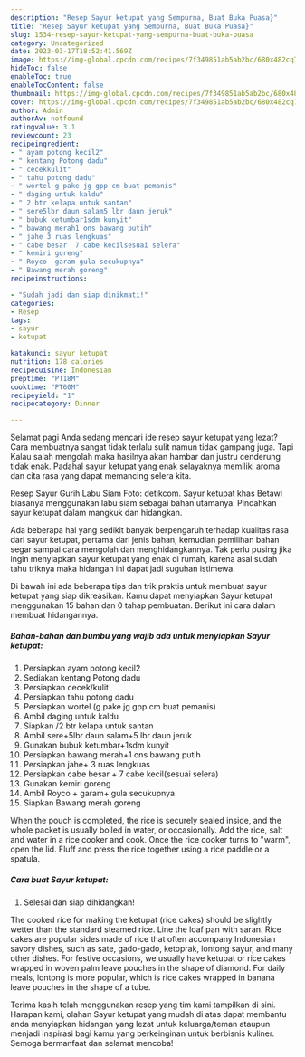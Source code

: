 ```yaml
---
description: "Resep Sayur ketupat yang Sempurna, Buat Buka Puasa}"
title: "Resep Sayur ketupat yang Sempurna, Buat Buka Puasa}"
slug: 1534-resep-sayur-ketupat-yang-sempurna-buat-buka-puasa
category: Uncategorized
date: 2023-03-17T18:52:41.569Z
image: https://img-global.cpcdn.com/recipes/7f349851ab5ab2bc/680x482cq70/sayur-ketupat-foto-resep-utama.jpg
hideToc: false
enableToc: true
enableTocContent: false
thumbnail: https://img-global.cpcdn.com/recipes/7f349851ab5ab2bc/680x482cq70/sayur-ketupat-foto-resep-utama.jpg
cover: https://img-global.cpcdn.com/recipes/7f349851ab5ab2bc/680x482cq70/sayur-ketupat-foto-resep-utama.jpg
author: Admin
authorAv: notfound
ratingvalue: 3.1
reviewcount: 23
recipeingredient:
- " ayam potong kecil2"
- " kentang Potong dadu"
- " cecekkulit"
- " tahu potong dadu"
- " wortel g pake jg gpp cm buat pemanis"
- " daging untuk kaldu"
- " 2 btr kelapa untuk santan"
- " sere5lbr daun salam5 lbr daun jeruk"
- " bubuk ketumbar1sdm kunyit"
- " bawang merah1 ons bawang putih"
- " jahe 3 ruas lengkuas"
- " cabe besar  7 cabe kecilsesuai selera"
- " kemiri goreng"
- " Royco  garam gula secukupnya"
- " Bawang merah goreng"
recipeinstructions:

- "Sudah jadi dan siap dinikmati!"
categories:
- Resep
tags:
- sayur
- ketupat

katakunci: sayur ketupat 
nutrition: 178 calories
recipecuisine: Indonesian
preptime: "PT18M"
cooktime: "PT60M"
recipeyield: "1"
recipecategory: Dinner

---
```



Selamat pagi Anda sedang mencari ide resep sayur ketupat yang lezat? Cara membuatnya sangat tidak terlalu sulit namun tidak gampang juga. Tapi Kalau salah mengolah maka hasilnya akan hambar dan justru cenderung tidak enak. Padahal sayur ketupat yang enak selayaknya memiliki aroma dan cita rasa yang dapat memancing selera kita.


Resep Sayur Gurih Labu Siam Foto: detikcom. Sayur ketupat khas Betawi biasanya menggunakan labu siam sebagai bahan utamanya. Pindahkan sayur ketupat dalam mangkuk dan hidangkan.

Ada beberapa hal yang sedikit banyak berpengaruh terhadap kualitas rasa dari sayur ketupat, pertama dari jenis bahan, kemudian pemilihan bahan segar sampai cara mengolah dan menghidangkannya. Tak perlu pusing jika ingin menyiapkan sayur ketupat yang enak di rumah, karena asal sudah tahu triknya maka hidangan ini dapat jadi suguhan istimewa.


Di bawah ini ada beberapa tips dan trik praktis untuk membuat sayur ketupat yang siap dikreasikan. Kamu dapat menyiapkan Sayur ketupat menggunakan 15 bahan dan 0 tahap pembuatan. Berikut ini cara dalam membuat hidangannya.

<!--inarticleads1-->

##### Bahan-bahan dan bumbu yang wajib ada untuk menyiapkan Sayur ketupat:

1. Persiapkan  ayam potong kecil2
1. Sediakan  kentang Potong dadu
1. Persiapkan  cecek/kulit
1. Persiapkan  tahu potong dadu
1. Persiapkan  wortel (g pake jg gpp cm buat pemanis)
1. Ambil  daging untuk kaldu
1. Siapkan  /2 btr kelapa untuk santan
1. Ambil  sere+5lbr daun salam+5 lbr daun jeruk
1. Gunakan  bubuk ketumbar+1sdm kunyit
1. Persiapkan  bawang merah+1 ons bawang putih
1. Persiapkan  jahe+ 3 ruas lengkuas
1. Persiapkan  cabe besar + 7 cabe kecil(sesuai selera)
1. Gunakan  kemiri goreng
1. Ambil  Royco + garam+ gula secukupnya
1. Siapkan  Bawang merah goreng


When the pouch is completed, the rice is securely sealed inside, and the whole packet is usually boiled in water, or occasionally. Add the rice, salt and water in a rice cooker and cook. Once the rice cooker turns to &#34;warm&#34;, open the lid. Fluff and press the rice together using a rice paddle or a spatula. 

<!--inarticleads2-->

##### Cara buat Sayur ketupat:


1. Selesai dan siap dihidangkan!

The cooked rice for making the ketupat (rice cakes) should be slightly wetter than the standard steamed rice. Line the loaf pan with saran. Rice cakes are popular sides made of rice that often accompany Indonesian savory dishes, such as sate, gado-gado, ketoprak, lontong sayur, and many other dishes. For festive occasions, we usually have ketupat or rice cakes wrapped in woven palm leave pouches in the shape of diamond. For daily meals, lontong is more popular, which is rice cakes wrapped in banana leave pouches in the shape of a tube. 

Terima kasih telah menggunakan resep yang tim kami tampilkan di sini. Harapan kami, olahan Sayur ketupat yang mudah di atas dapat membantu anda menyiapkan hidangan yang lezat untuk keluarga/teman ataupun menjadi inspirasi bagi kamu yang berkeinginan untuk berbisnis kuliner. Semoga bermanfaat dan selamat mencoba!
